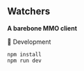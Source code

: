 ## Watchers

**A barebone MMO client**

:construction_worker: Development

```
npm install
npm run dev
```
